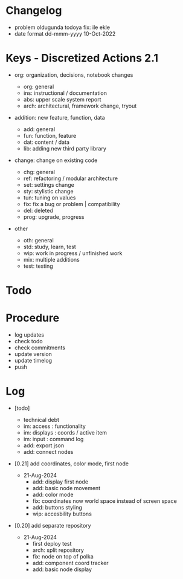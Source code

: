 # Changelog
- problem oldugunda todoya fix: ile ekle
- date format dd-mmm-yyyy 10-Oct-2022

# Keys - Discretized Actions 2.1
- org: organization, decisions, notebook changes
    - org: general
    - ins: instructional / documentation
    - abs: upper scale system report
    - arch: architectural, framework change, tryout

- addition: new feature, function, data
    - add: general
    - fun: function, feature
    - dat: content / data
    - lib: adding new third party library

- change: change on existing code
    - chg: general
    - ref: refactoring / modular architecture
    - set: settings change
    - sty: stylistic change
    - tun: tuning on values
    - fix: fix a bug or problem | compatibility
    - del: deleted
    - prog: upgrade, progress

- other
    - oth: general
    - std: study, learn, test
    - wip: work in progress / unfinished work
    - mix: multiple additions
    - test: testing

# Todo

# Procedure
- log updates
- check todo
- check commitments
- update version
- update timelog
- push

# Log 
- [todo]
    - technical debt
    - im: access    : functionality
    - im: displays  : coords / active item
    - im: input     : command log
    - add: export json
    - add: connect nodes 

- [0.21] add coordinates, color mode, first node
    - 21-Aug-2024
        - add: display first node
        - add: basic node movement
        - add: color mode
        - fix: coordinates now world space instead of screen space
        - add: buttons styling
        - wip: accesbility buttons

- [0.20] add separate repository
    - 21-Aug-2024
        - first deploy test
        - arch: split repository
        - fix: node on top of polka
        - add: component coord tracker
        - add: basic node display

